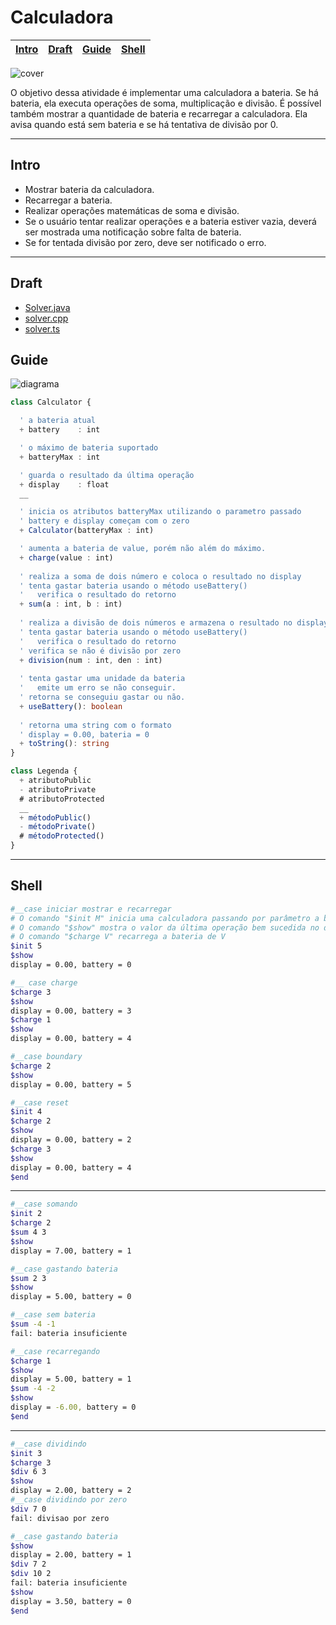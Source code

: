 # Calculadora

<!-- toch -->
[Intro](#intro) | [Draft](#draft) | [Guide](#guide) | [Shell](#shell)
-- | -- | -- | --
<!-- toch -->

![cover](cover.jpg)

O objetivo dessa atividade é implementar uma calculadora a bateria. Se há bateria, ela executa operações de soma, multiplicação e divisão. É possível também mostrar a quantidade de bateria e recarregar a calculadora. Ela avisa quando está sem bateria e se há tentativa de divisão por 0.

***

## Intro

- Mostrar bateria da calculadora.
- Recarregar a bateria.
- Realizar operações matemáticas de soma e divisão.
- Se o usuário tentar realizar operações e a bateria estiver vazia, deverá ser mostrada uma notificação sobre falta de bateria.
- Se for tentada divisão por zero, deve ser notificado o erro.

***

## Draft

- [Solver.java](.cache/draft.java)
- [solver.cpp](.cache/draft.cpp )
- [solver.ts](.cache/draft.ts  )

## Guide

![diagrama](diagrama.png)

<!-- load diagrama.puml fenced=ts:filter -->

```ts
class Calculator {

  ' a bateria atual
  + battery    : int

  ' o máximo de bateria suportado
  + batteryMax : int

  ' guarda o resultado da última operação
  + display    : float
  __

  ' inicia os atributos batteryMax utilizando o parametro passado
  ' battery e display começam com o zero
  + Calculator(batteryMax : int)

  ' aumenta a bateria de value, porém não além do máximo.
  + charge(value : int)
  
  ' realiza a soma de dois número e coloca o resultado no display
  ' tenta gastar bateria usando o método useBattery()
  '   verifica o resultado do retorno
  + sum(a : int, b : int)
  
  ' realiza a divisão de dois números e armazena o resultado no display
  ' tenta gastar bateria usando o método useBattery()
  '   verifica o resultado do retorno
  ' verifica se não é divisão por zero
  + division(num : int, den : int)
  
  ' tenta gastar uma unidade da bateria
  '   emite um erro se não conseguir.
  ' retorna se conseguiu gastar ou não.
  + useBattery(): boolean
  
  ' retorna uma string com o formato
  ' display = 0.00, bateria = 0
  + toString(): string
}

class Legenda {
  + atributoPublic
  - atributoPrivate
  # atributoProtected
  __
  + métodoPublic()
  - métodoPrivate()
  # métodoProtected()
}

```

<!-- load -->

***

## Shell

```bash
#__case iniciar mostrar e recarregar
# O comando "$init M" inicia uma calculadora passando por parâmetro a bateria máxima.
# O comando "$show" mostra o valor da última operação bem sucedida no display e o estado da bateria
# O comando "$charge V" recarrega a bateria de V
$init 5
$show
display = 0.00, battery = 0

#__ case charge
$charge 3
$show
display = 0.00, battery = 3
$charge 1
$show
display = 0.00, battery = 4

#__case boundary
$charge 2
$show
display = 0.00, battery = 5

#__case reset
$init 4
$charge 2
$show
display = 0.00, battery = 2
$charge 3
$show
display = 0.00, battery = 4
$end
```

***

```bash
#__case somando
$init 2
$charge 2
$sum 4 3
$show
display = 7.00, battery = 1

#__case gastando bateria
$sum 2 3
$show
display = 5.00, battery = 0

#__case sem bateria
$sum -4 -1
fail: bateria insuficiente

#__case recarregando
$charge 1
$show
display = 5.00, battery = 1
$sum -4 -2
$show
display = -6.00, battery = 0
$end
```

***

```bash
#__case dividindo
$init 3
$charge 3
$div 6 3
$show
display = 2.00, battery = 2
#__case dividindo por zero
$div 7 0
fail: divisao por zero

#__case gastando bateria
$show
display = 2.00, battery = 1
$div 7 2
$div 10 2
fail: bateria insuficiente
$show
display = 3.50, battery = 0
$end
```
